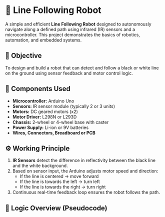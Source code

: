 # 🤖 Line Following Robot

A simple and efficient **Line Following Robot** designed to autonomously navigate along a defined path using infrared (IR) sensors and a microcontroller.
This project demonstrates the basics of robotics, automation, and embedded systems.

## 📌 Objective

To design and build a robot that can detect and follow a black or white line on the ground using sensor feedback and motor control logic.

## 🧰 Components Used

- **Microcontroller:** Arduino Uno
- **Sensors:** IR sensor module (typically 2 or 3 units)
- **Motors:** DC geared motors (x2)
- **Motor Driver:** L298N or L293D
- **Chassis:** 2-wheel or 4-wheel base with caster
- **Power Supply:** Li-ion or 9V batteries
- **Wires, Connectors, Breadboard or PCB**

## ⚙️ Working Principle

1. **IR Sensors** detect the difference in reflectivity between the black line and the white background.
2. Based on sensor input, the Arduino adjusts motor speed and direction:
   - If the line is centered → move forward
   - If the line is towards the left → turn left
   - If the line is towards the right → turn right
3. Continuous real-time feedback loop ensures the robot follows the path.

## 🧠 Logic Overview (Pseudocode)

